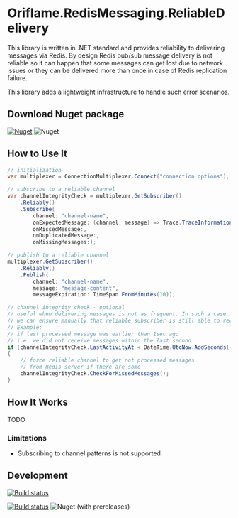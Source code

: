 # Oriflame.RedisMessaging.ReliableDelivery

This library is written in .NET standard and provides reliability to delivering messages via Redis. By design Redis pub/sub message delivery is not reliable so it can happen that some messages can get lost due to network issues or they can be delivered more than once in case of Redis replication failure.

This library adds a lightweight infrastructure to handle such error scenarios.

## Download Nuget package

[![Nuget](https://img.shields.io/nuget/v/Oriflame.RedisMessaging.ReliableDelivery.svg?color=%2308f&label=Nuget)](https://www.nuget.org/packages/Oriflame.RedisMessaging.ReliableDelivery/)
![Nuget](https://img.shields.io/nuget/dt/Oriflame.RedisMessaging.ReliableDelivery.svg?label=Downloads&color=%2308f)

## How to Use It
```csharp
// initialization
var multiplexer = ConnectionMultiplexer.Connect("connection options");

// subscribe to a reliable channel
var channelIntegrityCheck = multiplexer.GetSubscriber()
    .Reliably()
    .Subscribe(
        channel: "channel-name",
        onExpectedMessage: (channel, message) => Trace.TraceInformation($"Message with ID={message.Id} was received as expected. Message content='{message.Content}'"),
        onMissedMessage:,
        onDuplicatedMessage:,
        onMissingMessages:);

// publish to a reliable channel
multiplexer.GetSubscriber()
    .Reliably()
    .Publish(
        channel: "channel-name",
        message: "message-content",
        messageExpiration: TimeSpan.FromMinutes(10));

// channel integrity check - optional
// useful when delivering messages is not as frequent. In such a case
// we can ensure manually that reliable subscriber is still able to receive messages.
// Example:
// if last processed message was earlier than 1sec ago
// i.e. we did not receive messages within the last second
if (channelIntegrityCheck.LastActivityAt < DateTime.UtcNow.AddSeconds(-1))
{
    // force reliable channel to get not processed messages
    // from Redis server if there are some
    channelIntegrityCheck.CheckForMissedMessages();
}
```

## How It Works
TODO

### Limitations
* Subscribing to channel patterns  is not supported

## Development
[![Build status](https://oriflame.visualstudio.com/Ori.Common/_apis/build/status/Redis/RedisMessaging.ReliableDelivery-CD?label=Release+build&branchName=master)](https://oriflame.visualstudio.com/Ori.Common/_build/latest?definitionId=1324&branchName=master)

[![Build status](https://oriflame.visualstudio.com/Ori.Common/_apis/build/status/Redis/RedisMessaging.ReliableDelivery-CD?label=Prerelease+build&branchName=develop)](https://oriflame.visualstudio.com/Ori.Common/_build/latest?definitionId=1324&branchName=develop)
![Nuget (with prereleases)](https://img.shields.io/nuget/vpre/Oriflame.RedisMessaging.ReliableDelivery.svg?color=%2308f&label=Nuget)

